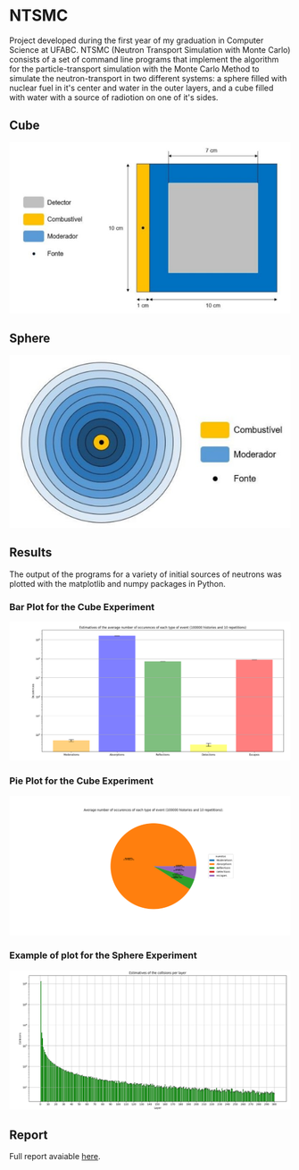 # NTSMC

Project developed during the first year of my graduation in Computer Science at UFABC. NTSMC (Neutron Transport Simulation with Monte Carlo) consists of a set of command line programs that implement the algorithm for the particle-transport simulation with the Monte Carlo Method to simulate the neutron-transport in two different systems: a sphere filled with nuclear fuel in it's center and water in the outer layers, and a cube filled with water with a source of radiotion on one of it's sides.

## Cube

![Cube](/figures/cube.jpg)

## Sphere

![Sphere](/figures/sphere.jpg)

## Results

The output of the programs for a variety of initial sources of neutrons was plotted with the matplotlib and numpy packages in Python.

### Bar Plot for the Cube Experiment

![Bar Plot for the Cube Experiment](/results/cube_100000_10b.png)

### Pie Plot for the Cube Experiment

![Pie Plot for the Cube Experiment](/results/cube_100000_10p.png)

### Example of plot for the Sphere Experiment

![Sphere Experiment](/results/sphere_cl3_100000_10.png)

## Report
 
Full report avaiable [here](https://mega.nz/file/lbQFVazC#7V1IEGNPm3MQtl10MkXhKsci6F7RQ4fRgbD23ATORQo).
